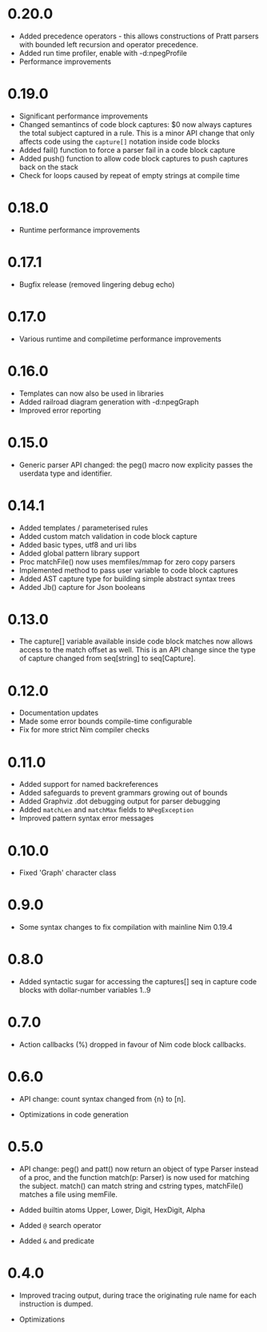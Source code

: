 
0.20.0
======

- Added precedence operators - this allows constructions of Pratt parsers with
  bounded left recursion and operator precedence.
- Added run time profiler, enable with -d:npegProfile
- Performance improvements

0.19.0
======

- Significant performance improvements
- Changed semantincs of code block captures: $0 now always captures the
  total subject captured in a rule. This is a minor API change that only
  affects code using the `capture[]` notation inside code blocks
- Added fail() function to force a parser fail in a code block capture
- Added push() function to allow code block captures to push captures
  back on the stack
- Check for loops caused by repeat of empty strings at compile time

0.18.0
======

- Runtime performance improvements

0.17.1
======

- Bugfix release (removed lingering debug echo)

0.17.0
======

- Various runtime and compiletime performance improvements

0.16.0
======

- Templates can now also be used in libraries
- Added railroad diagram generation with -d:npegGraph
- Improved error reporting

0.15.0
======

- Generic parser API changed: the peg() macro now explicity passes the
  userdata type and identifier.

0.14.1
======

- Added templates / parameterised rules
- Added custom match validation in code block capture
- Added basic types, utf8 and uri libs
- Added global pattern library support
- Proc matchFile() now uses memfiles/mmap for zero copy parsers
- Implemented method to pass user variable to code block captures
- Added AST capture type for building simple abstract syntax trees
- Added Jb() capture for Json booleans

0.13.0
======

- The capture[] variable available inside code block matches now allows access
  to the match offset as well. This is an API change since the type of capture
  changed from seq[string] to seq[Capture].


0.12.0
======

- Documentation updates
- Made some error bounds compile-time configurable
- Fix for more strict Nim compiler checks

0.11.0
======

- Added support for named backreferences
- Added safeguards to prevent grammars growing out of bounds
- Added Graphviz .dot debugging output for parser debugging
- Added `matchLen` and `matchMax` fields to `NPegException`
- Improved pattern syntax error messages

0.10.0
======

- Fixed 'Graph' character class

0.9.0
=====

- Some syntax changes to fix compilation with mainline Nim 0.19.4

0.8.0
=====

- Added syntactic sugar for accessing the captures[] seq in capture
  code blocks with dollar-number variables $1..$9

0.7.0
=====

- Action callbacks (%) dropped in favour of Nim code block callbacks.

0.6.0
=====

- API change: count syntax changed from {n} to [n].

- Optimizations in code generation

0.5.0
=====

- API change: peg() and patt() now return an object of type Parser
  instead of a proc, and the function match(p: Parser) is now used for
  matching the subject. match() can match string and cstring types, 
  matchFile() matches a file using memFile.

- Added builtin atoms Upper, Lower, Digit, HexDigit, Alpha

- Added `@` search operator

- Added `&` and predicate

0.4.0
=====

- Improved tracing output, during trace the originating rule name
  for each instruction is dumped.

- Optimizations

